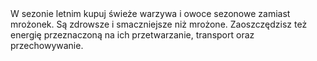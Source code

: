 ---
layout: nothing
categories: Żywność
tags: tip
body: W sezonie letnim kupuj świeże warzywa i owoce sezonowe zamiast mrożonek. Są zdrowsze i smaczniejsze niż mrożone. Zaoszczędzisz też energię przeznaczoną na ich przetwarzanie, transport oraz przechowywanie.
---